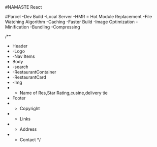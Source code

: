 #NAMASTE React

#Parcel
-Dev Build
-Local Server
-HMR = Hot Module Replacement
-File Watching Algorithm
-Caching -Faster Build
-Image Optimization
-Minification
-Bundling
-Compressing

/\*\*

- Header
- -Logo
- -Nav Items
- Body
- -search
- -RestaurantContainer
- -RestaurantCard
- -Img
- - Name of Res,Star Rating,cusine,delivery tie
- Footer
- - Copyright
- - Links
- - Address
- - Contact
    \*/
